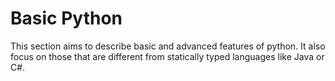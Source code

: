 # Basic Python

This section aims to describe basic and advanced features of python. It also focus on those that are different from statically typed languages like Java or C#. 